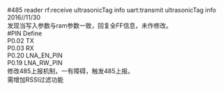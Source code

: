 #485 reader
rf:receive ultrasonicTag info
uart:transmit ultrasonicTag info  
2016//11/30  
发现当写入参数与ram参数一致，回复全FF信息，未作修改。    
#PIN Define  
P0.02 TX  
P0.03 RX  
P0.20 LNA_EN_PIN  
P0.19 LNA_RW_PIN  
修改485上报机制，一有障碍，触发485上报。  
需增加RSSI过滤功能
